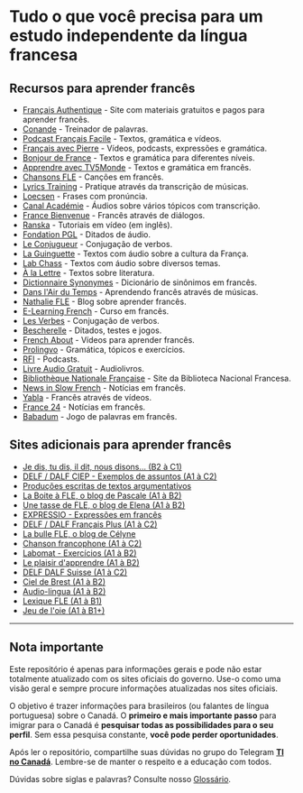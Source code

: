 # Tudo o que você precisa para um estudo independente da língua francesa

## Recursos para aprender francês

- [Français Authentique](https://www.francaisauthentique.com) - Site com materiais gratuitos e pagos para aprender francês.
- [Conande](https://conande.com) - Treinador de palavras.
- [Podcast Français Facile](https://www.podcastfrancaisfacile.com) - Textos, gramática e vídeos.
- [Français avec Pierre](https://www.francaisavecpierre.com) - Vídeos, podcasts, expressões e gramática.
- [Bonjour de France](https://www.bonjourdefrance.com) - Textos e gramática para diferentes níveis.
- [Apprendre avec TV5Monde](https://apprendre.tv5monde.com) - Textos e gramática em francês.
- [Chansons FLE](https://chansonsfle.blogspot.com) - Canções em francês.
- [Lyrics Training](https://fr.lyricstraining.com/fr) - Pratique através da transcrição de músicas.
- [Loecsen](https://www.loecsen.com/fr/cours-francais) - Frases com pronúncia.
- [Canal Académie](https://www.canalacademie.com/apprendre) - Áudios sobre vários tópicos com transcrição.
- [France Bienvenue](https://francebienvenue1.wordpress.com) - Francês através de diálogos.
- [Ranska](https://www.ranska.org) - Tutoriais em vídeo (em inglês).
- [Fondation PGL](https://fondationpgl.ca/audio) - Ditados de áudio.
- [Le Conjugueur](https://leconjugueur.lefigaro.fr) - Conjugação de verbos.
- [La Guinguette](https://www.laguinguette.com) - Textos com áudio sobre a cultura da França.
- [Lab Chass](https://lab.chass.utoronto.ca/rescentre/french) - Textos com áudio sobre diversos temas.
- [À la Lettre](https://www.alalettre.com) - Textos sobre literatura.
- [Dictionnaire Synonymes](https://www.dictionnaire-synonymes.com) - Dicionário de sinônimos em francês.
- [Dans l'Air du Temps](https://www.danslairdutemps.ca) - Aprendendo francês através de músicas.
- [Nathalie FLE](https://www.nathaliefle.com) - Blog sobre aprender francês.
- [E-Learning French](https://www.elearningfrench.com) - Curso em francês.
- [Les Verbes](https://www.les-verbes.com) - Conjugação de verbos.
- [Bescherelle](https://www.bescherelle.com) - Ditados, testes e jogos.
- [French About](https://french.about.com/od/videos) - Vídeos para aprender francês.
- [Prolingvo](https://fr.prolingvo.info) - Gramática, tópicos e exercícios.
- [RFI](https://www.rfi.fr) - Podcasts.
- [Livre Audio Gratuit](https://www.livreaudiogratuit.com) - Audiolivros.
- [Bibliothèque Nationale Française](https://www.bnf.fr) - Site da Biblioteca Nacional Francesa.
- [News in Slow French](https://www.newsinslowfrench.com) - Notícias em francês.
- [Yabla](https://french.yabla.com) - Francês através de vídeos.
- [France 24](https://www.france24.com/fr) - Notícias em francês.
- [Babadum](https://babadum.com/play/?lang=5&game=1) - Jogo de palavras em francês.

## Sites adicionais para aprender francês

- [Je dis, tu dis, il dit, nous disons… (B2 à C1)](https://francebienvenue2.com)
- [DELF / DALF CIEP - Exemplos de assuntos (A1 à C2)](https://www.ciep.fr/delf-tout-public/exemples-des-sujets)
- [Produções escritas de textos argumentativos](https://sites.google.com/site/francaislyceemarrakech2/)
- [La Boite à FLE, o blog de Pascale (A1 à B2)](https://laboiteafle.blogspot.com/)
- [Une tasse de FLE, o blog de Elena (A1 à B2)](https://gabfle.blogspot.com/p/blog-page.html)
- [EXPRESSIO - Expressões em francês](https://www.expressio.fr/)
- [DELF / DALF Français Plus (A1 à C2)](https://lewebpedagogique.com/delf-dalf/)
- [La bulle FLE, o blog de Célyne](https://www.labullefle.fr/)
- [Chanson francophone (A1 à C2)](https://enseigner.tv5monde.com/collection/paroles-de-…)
- [Labomat - Exercícios (A1 à B2)](https://www.scoop.it/t/sites-de-fle)
- [Le plaisir d'apprendre (A1 à B2)](https://www.leplaisirdapprendre.com/)
- [DELF DALF Suisse (A1 à C2)](https://delfdalf.ch/)
- [Ciel de Brest (A1 à B2)](https://www.ciel.fr/apprendre-francais/index.htm)
- [Audio-lingua (A1 à B2)](https://www.audio-lingua.eu/?lang=ru)
- [Lexique FLE (A1 à B1)](https://lexiquefle.free.fr/)
- [Jeu de l'oie (A1 à B1+)](https://www.regles-de-jeux)

---

## Nota importante

Este repositório é apenas para informações gerais e pode não estar totalmente atualizado com os sites oficiais do governo. Use-o como uma visão geral e sempre procure informações atualizadas nos sites oficiais.

O objetivo é trazer informações para brasileiros (ou falantes de língua portuguesa) sobre o Canadá. O **primeiro e mais importante passo** para imigrar para o Canadá é **pesquisar todas as possibilidades para o seu perfil**. Sem essa pesquisa constante, **você pode perder oportunidades**.

Após ler o repositório, compartilhe suas dúvidas no grupo do Telegram **[TI no Canadá](https://t.me/tinocanada)**. Lembre-se de manter o respeito e a educação com todos.

Dúvidas sobre siglas e palavras? Consulte nosso [Glossário](https://github.com/ti-no-canada/imigracao-para-o-canada/blob/master/glossario.md).
